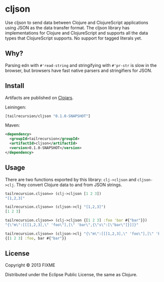 # cljson

Use cljson to send data between Clojure and ClojureScript applications using JSON
as the data transfer format. The cljson library has implementations for Clojure and
ClojureScript and supports all the data types that ClojureScript supports. No support
for tagged literals yet.

## Why?

Parsing edn with `#'read-string` and stringifying with `#'pr-str` is slow in the
browser, but browsers have fast native parsers and stringifiers for JSON.

## Install

Artifacts are published on [Clojars](http://clojars.org/tailrecursion/cljson).

Leiningen:
```clojure
[tailrecursion/cljson "0.1.0-SNAPSHOT"]
```

Maven:
```xml
<dependency>
  <groupId>tailrecursion</groupId>
  <artifactId>cljson</artifactId>
  <version>0.1.0-SNAPSHOT</version>
</dependency>
```

## Usage

There are two functions exported by this library: `clj->cljson` and `cljson->clj`.
They convert Clojure data to and from JSON strings.

```clojure
tailrecursion.cljson=> (clj->cljson [1 2 3])
"[1,2,3]"

tailrecursion.cljson=> (cljson->clj "[1,2,3]")
[1 2 3]

tailrecursion.cljson=> (clj->cljson {[1 2 3] :foo 'bar #{"bar"}})
"{\"m\":[[[1,2,3],\" 'foo\"],[\" 'bar\",{\"s\":[\"bar\"]}]]}"

tailrecursion.cljson=> (cljson->clj "{\"m\":[[[1,2,3],\" 'foo\"],[\" 'bar\",{\"s\":[\"bar\"]}]]}")
{[1 2 3] :foo, bar #{"bar"}}
```

## License

Copyright © 2013 FIXME

Distributed under the Eclipse Public License, the same as Clojure.
